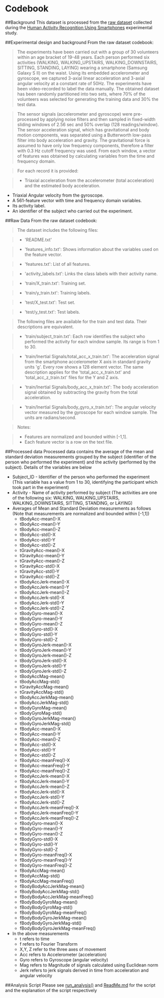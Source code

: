 # Codebook

##Background
This dataset is processed from the [raw dataset](https://d396qusza40orc.cloudfront.net/getdata%2Fprojectfiles%2FUCI%20HAR%20Dataset.zip "UCI Samsung HAR Dataset") collected during the [Human Activity Recognition Using Smartphones](http://archive.ics.uci.edu/ml/datasets/Human+Activity+Recognition+Using+Smartphones) experimental study.

##Experimental design and background
From the raw dataset codebook:

> The experiments have been carried out with a group of 30 volunteers within an age bracket of 19-48 years. Each person performed six activities (WALKING, WALKING\_UPSTAIRS, WALKING\_DOWNSTAIRS, SITTING, STANDING, LAYING) wearing a smartphone (Samsung Galaxy S II) on the waist. Using its embedded accelerometer and gyroscope, we captured 3-axial linear acceleration and 3-axial angular velocity at a constant rate of 50Hz. The experiments have been video-recorded to label the data manually. The obtained dataset has been randomly partitioned into two sets, where 70% of the volunteers was selected for generating the training data and 30% the test data. 

> The sensor signals (accelerometer and gyroscope) were pre-processed by applying noise filters and then sampled in fixed-width sliding windows of 2.56 sec and 50% overlap (128 readings/window). The sensor acceleration signal, which has gravitational and body motion components, was separated using a Butterworth low-pass filter into body acceleration and gravity. The gravitational force is assumed to have only low frequency components, therefore a filter with 0.3 Hz cutoff frequency was used. From each window, a vector of features was obtained by calculating variables from the time and frequency domain.

> For each record it is provided:

> - Triaxial acceleration from the accelerometer (total acceleration) and the estimated body acceleration.
- Triaxial Angular velocity from the gyroscope. 
- A 561-feature vector with time and frequency domain variables. 
- Its activity label. 
- An identifier of the subject who carried out the experiment.

##Raw Data
From the raw dataset codebook:

> The dataset includes the following files:

> - 'README.txt'

> - 'features\_info.txt': Shows information about the variables used on the feature vector.

> - 'features.txt': List of all features.

> - 'activity\_labels.txt': Links the class labels with their activity name.

> - 'train/X\_train.txt': Training set.

> - 'train/y\_train.txt': Training labels.

> - 'test/X\_test.txt': Test set.

> - 'test/y\_test.txt': Test labels.

> The following files are available for the train and test data. Their descriptions are equivalent. 

> - 'train/subject\_train.txt': Each row identifies the subject who performed the activity for each window sample. Its range is from 1 to 30. 

> - 'train/Inertial Signals/total\_acc\_x\_train.txt': The acceleration signal from the smartphone accelerometer X axis in standard gravity units 'g'. Every row shows a 128 element vector. The same description applies for the 'total\_acc\_x\_train.txt' and 'total\_acc\_z\_train.txt' files for the Y and Z axis. 

> - 'train/Inertial Signals/body\_acc\_x\_train.txt': The body acceleration signal obtained by subtracting the gravity from the total acceleration. 

> - 'train/Inertial Signals/body\_gyro\_x\_train.txt': The angular velocity vector measured by the gyroscope for each window sample. The units are radians/second. 

> Notes: 

> - Features are normalized and bounded within [-1,1].
> - Each feature vector is a row on the text file.

##Processed data
Processed data contains the average of the mean and standard deviation measurements grouped by the subject (identifier of the person who performed the experiment) and the activity (performed by the subject). Details of the variables are below

* Subject_ID - Identifier of the person who performed the experiment (This variable has a value from 1 to 30, identifying the participant which took part in the experiment)                     
* Activity - Name of activity performed by subject (The activities are one of the following six: WALKING, WALKING\_UPSTAIRS, WALKING\_DOWNSTAIRS, SITTING, STANDING, or LAYING)        
* Averages of Mean and Standard Deviation measurements as follows (Note that measurements are normalized and bounded within [-1,1])              
  * tBodyAcc-mean()-X               
  * tBodyAcc-mean()-Y              
  * tBodyAcc-mean()-Z               
  * tBodyAcc-std()-X               
  * tBodyAcc-std()-Y                
  * tBodyAcc-std()-Z               
  * tGravityAcc-mean()-X            
  * tGravityAcc-mean()-Y           
  * tGravityAcc-mean()-Z            
  * tGravityAcc-std()-X            
  * tGravityAcc-std()-Y             
  * tGravityAcc-std()-Z            
  * tBodyAccJerk-mean()-X           
  * tBodyAccJerk-mean()-Y          
  * tBodyAccJerk-mean()-Z           
  * tBodyAccJerk-std()-X           
  * tBodyAccJerk-std()-Y            
  * tBodyAccJerk-std()-Z           
  * tBodyGyro-mean()-X              
  * tBodyGyro-mean()-Y             
  * tBodyGyro-mean()-Z              
  * tBodyGyro-std()-X              
  * tBodyGyro-std()-Y               
  * tBodyGyro-std()-Z              
  * tBodyGyroJerk-mean()-X          
  * tBodyGyroJerk-mean()-Y         
  * tBodyGyroJerk-mean()-Z          
  * tBodyGyroJerk-std()-X          
  * tBodyGyroJerk-std()-Y           
  * tBodyGyroJerk-std()-Z          
  * tBodyAccMag-mean()              
  * tBodyAccMag-std()              
  * tGravityAccMag-mean()           
  * tGravityAccMag-std()           
  * tBodyAccJerkMag-mean()          
  * tBodyAccJerkMag-std()          
  * tBodyGyroMag-mean()             
  * tBodyGyroMag-std()             
  * tBodyGyroJerkMag-mean()         
  * tBodyGyroJerkMag-std()         
  * fBodyAcc-mean()-X               
  * fBodyAcc-mean()-Y              
  * fBodyAcc-mean()-Z               
  * fBodyAcc-std()-X               
  * fBodyAcc-std()-Y                
  * fBodyAcc-std()-Z               
  * fBodyAcc-meanFreq()-X           
  * fBodyAcc-meanFreq()-Y          
  * fBodyAcc-meanFreq()-Z           
  * fBodyAccJerk-mean()-X          
  * fBodyAccJerk-mean()-Y           
  * fBodyAccJerk-mean()-Z          
  * fBodyAccJerk-std()-X            
  * fBodyAccJerk-std()-Y           
  * fBodyAccJerk-std()-Z            
  * fBodyAccJerk-meanFreq()-X      
  * fBodyAccJerk-meanFreq()-Y       
  * fBodyAccJerk-meanFreq()-Z      
  * fBodyGyro-mean()-X              
  * fBodyGyro-mean()-Y             
  * fBodyGyro-mean()-Z              
  * fBodyGyro-std()-X              
  * fBodyGyro-std()-Y               
  * fBodyGyro-std()-Z              
  * fBodyGyro-meanFreq()-X          
  * fBodyGyro-meanFreq()-Y         
  * fBodyGyro-meanFreq()-Z          
  * fBodyAccMag-mean()             
  * fBodyAccMag-std()               
  * fBodyAccMag-meanFreq()         
  * fBodyBodyAccJerkMag-mean()      
  * fBodyBodyAccJerkMag-std()      
  * fBodyBodyAccJerkMag-meanFreq()  
  * fBodyBodyGyroMag-mean()        
  * fBodyBodyGyroMag-std()          
  * fBodyBodyGyroMag-meanFreq()    
  * fBodyBodyGyroJerkMag-mean()     
  * fBodyBodyGyroJerkMag-std()     
  * fBodyBodyGyroJerkMag-meanFreq()
* In the above measurements
  * t refers to time
  * f refers to Fourier Transform
  * X,Y, Z refer to the three axes of movement
  * Acc refers to Accelerometer (acceleration)
  * Gyro refers to Gyroscope (angular velocity)
  * Mag refers to Magnitude of signals calculated using Euclidean norm
  * Jerk refers to jerk signals derived in time from acceleration and angular velocity 

##Analysis Script
Please see [run_analysis()](run_analysis.R) and [ReadMe.md](README.md) for the script and the explanation of the script respectively
